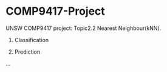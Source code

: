 # COMP9417-Project
UNSW COMP9417 project: Topic2.2 Nearest Neighbour(kNN).

1. Classification

2. Prediction

...
